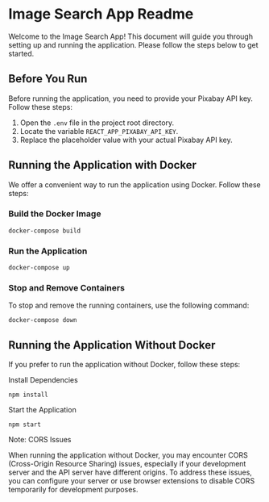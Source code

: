 # Image Search App Readme

Welcome to the Image Search App! This document will guide you through setting up and running the application. Please follow the steps below to get started.

## Before You Run

Before running the application, you need to provide your Pixabay API key. Follow these steps:

1. Open the `.env` file in the project root directory.
2. Locate the variable `REACT_APP_PIXABAY_API_KEY`.
3. Replace the placeholder value with your actual Pixabay API key.

## Running the Application with Docker

We offer a convenient way to run the application using Docker. Follow these steps:

### Build the Docker Image

```
docker-compose build
```
### Run the Application

``` 
docker-compose up
```
### Stop and Remove Containers
To stop and remove the running containers, use the following command:

```
docker-compose down
```
## Running the Application Without Docker

If you prefer to run the application without Docker, follow these steps:

Install Dependencies
```
npm install
```

Start the Application
```
npm start
```

Note: CORS Issues

When running the application without Docker, you may encounter CORS (Cross-Origin Resource Sharing) issues, especially if your development server and the API server have different origins. To address these issues, you can configure your server or use browser extensions to disable CORS temporarily for development purposes.
